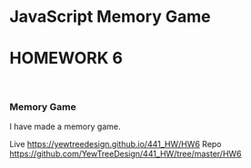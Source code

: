 # JavaScript Memory Game

<h1> HOMEWORK 6 </h1>
<br>
<h3> Memory Game </h3>

I have made a memory game.

Live https://yewtreedesign.github.io/441_HW/HW6
Repo https://github.com/YewTreeDesign/441_HW/tree/master/HW6
